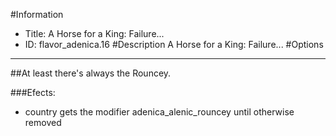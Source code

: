#Information
 - Title: A Horse for a King: Failure...
 - ID: flavor_adenica.16
#Description
A Horse for a King: Failure...
#Options

___
##At least there's always the Rouncey.

###Efects:<ul><li>country gets the modifier adenica_alenic_rouncey until otherwise removed</li></ul>
